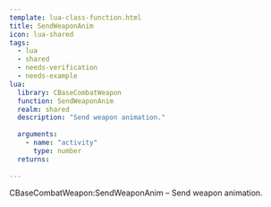 ```yaml
---
template: lua-class-function.html
title: SendWeaponAnim
icon: lua-shared
tags:
  - lua
  - shared
  - needs-verification
  - needs-example
lua:
  library: CBaseCombatWeapon
  function: SendWeaponAnim
  realm: shared
  description: "Send weapon animation."
  
  arguments:
    - name: "activity"
      type: number
  returns:
    
---
```


<div class="lua__search__keywords">
CBaseCombatWeapon:SendWeaponAnim &#x2013; Send weapon animation.
</div>
